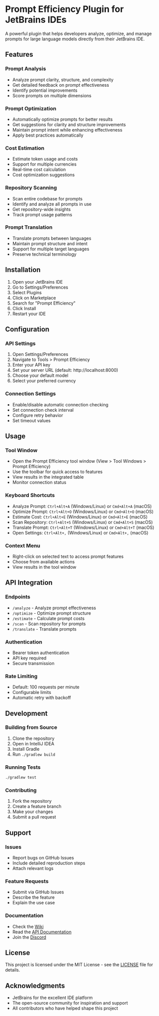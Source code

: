 # Prompt Efficiency Plugin for JetBrains IDEs

A powerful plugin that helps developers analyze, optimize, and manage prompts for large language models directly from their JetBrains IDE.

## Features

### Prompt Analysis
- Analyze prompt clarity, structure, and complexity
- Get detailed feedback on prompt effectiveness
- Identify potential improvements
- Score prompts on multiple dimensions

### Prompt Optimization
- Automatically optimize prompts for better results
- Get suggestions for clarity and structure improvements
- Maintain prompt intent while enhancing effectiveness
- Apply best practices automatically

### Cost Estimation
- Estimate token usage and costs
- Support for multiple currencies
- Real-time cost calculation
- Cost optimization suggestions

### Repository Scanning
- Scan entire codebase for prompts
- Identify and analyze all prompts in use
- Get repository-wide insights
- Track prompt usage patterns

### Prompt Translation
- Translate prompts between languages
- Maintain prompt structure and intent
- Support for multiple target languages
- Preserve technical terminology

## Installation

1. Open your JetBrains IDE
2. Go to Settings/Preferences
3. Select Plugins
4. Click on Marketplace
5. Search for "Prompt Efficiency"
6. Click Install
7. Restart your IDE

## Configuration

### API Settings
1. Open Settings/Preferences
2. Navigate to Tools > Prompt Efficiency
3. Enter your API key
4. Set your server URL (default: http://localhost:8000)
5. Choose your default model
6. Select your preferred currency

### Connection Settings
- Enable/disable automatic connection checking
- Set connection check interval
- Configure retry behavior
- Set timeout values

## Usage

### Tool Window
- Open the Prompt Efficiency tool window (View > Tool Windows > Prompt Efficiency)
- Use the toolbar for quick access to features
- View results in the integrated table
- Monitor connection status

### Keyboard Shortcuts
- Analyze Prompt: `Ctrl+Alt+A` (Windows/Linux) or `Cmd+Alt+A` (macOS)
- Optimize Prompt: `Ctrl+Alt+O` (Windows/Linux) or `Cmd+Alt+O` (macOS)
- Estimate Cost: `Ctrl+Alt+E` (Windows/Linux) or `Cmd+Alt+E` (macOS)
- Scan Repository: `Ctrl+Alt+S` (Windows/Linux) or `Cmd+Alt+S` (macOS)
- Translate Prompt: `Ctrl+Alt+T` (Windows/Linux) or `Cmd+Alt+T` (macOS)
- Open Settings: `Ctrl+Alt+,` (Windows/Linux) or `Cmd+Alt+,` (macOS)

### Context Menu
- Right-click on selected text to access prompt features
- Choose from available actions
- View results in the tool window

## API Integration

### Endpoints
- `/analyze` - Analyze prompt effectiveness
- `/optimize` - Optimize prompt structure
- `/estimate` - Calculate prompt costs
- `/scan` - Scan repository for prompts
- `/translate` - Translate prompts

### Authentication
- Bearer token authentication
- API key required
- Secure transmission

### Rate Limiting
- Default: 100 requests per minute
- Configurable limits
- Automatic retry with backoff

## Development

### Building from Source
1. Clone the repository
2. Open in IntelliJ IDEA
3. Install Gradle
4. Run `./gradlew build`

### Running Tests
```bash
./gradlew test
```

### Contributing
1. Fork the repository
2. Create a feature branch
3. Make your changes
4. Submit a pull request

## Support

### Issues
- Report bugs on GitHub Issues
- Include detailed reproduction steps
- Attach relevant logs

### Feature Requests
- Submit via GitHub Issues
- Describe the feature
- Explain the use case

### Documentation
- Check the [Wiki](https://github.com/your-repo/wiki)
- Read the [API Documentation](https://github.com/your-repo/api-docs)
- Join the [Discord](https://discord.gg/your-server)

## License

This project is licensed under the MIT License - see the [LICENSE](LICENSE) file for details.

## Acknowledgments

- JetBrains for the excellent IDE platform
- The open-source community for inspiration and support
- All contributors who have helped shape this project 